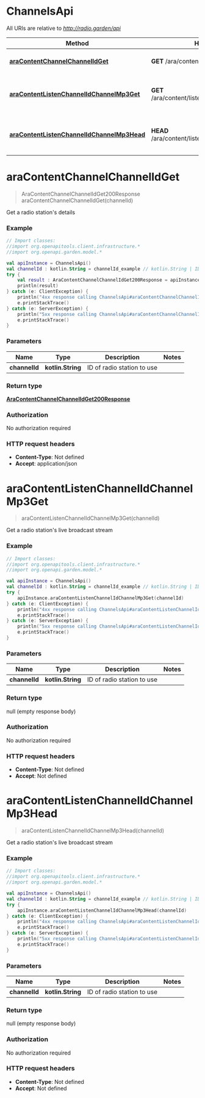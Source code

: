 # ChannelsApi

All URIs are relative to *http://radio.garden/api*

Method | HTTP request | Description
------------- | ------------- | -------------
[**araContentChannelChannelIdGet**](ChannelsApi.md#araContentChannelChannelIdGet) | **GET** /ara/content/channel/{channelId} | Get a radio station&#39;s details
[**araContentListenChannelIdChannelMp3Get**](ChannelsApi.md#araContentListenChannelIdChannelMp3Get) | **GET** /ara/content/listen/{channelId}/channel.mp3 | Get a radio station&#39;s live broadcast stream
[**araContentListenChannelIdChannelMp3Head**](ChannelsApi.md#araContentListenChannelIdChannelMp3Head) | **HEAD** /ara/content/listen/{channelId}/channel.mp3 | Get a radio station&#39;s live broadcast stream


<a id="araContentChannelChannelIdGet"></a>
# **araContentChannelChannelIdGet**
> AraContentChannelChannelIdGet200Response araContentChannelChannelIdGet(channelId)

Get a radio station&#39;s details

### Example
```kotlin
// Import classes:
//import org.openapitools.client.infrastructure.*
//import org.openapi.garden.model.*

val apiInstance = ChannelsApi()
val channelId : kotlin.String = channelId_example // kotlin.String | ID of radio station to use
try {
    val result : AraContentChannelChannelIdGet200Response = apiInstance.araContentChannelChannelIdGet(channelId)
    println(result)
} catch (e: ClientException) {
    println("4xx response calling ChannelsApi#araContentChannelChannelIdGet")
    e.printStackTrace()
} catch (e: ServerException) {
    println("5xx response calling ChannelsApi#araContentChannelChannelIdGet")
    e.printStackTrace()
}
```

### Parameters

Name | Type | Description  | Notes
------------- | ------------- | ------------- | -------------
 **channelId** | **kotlin.String**| ID of radio station to use |

### Return type

[**AraContentChannelChannelIdGet200Response**](AraContentChannelChannelIdGet200Response.md)

### Authorization

No authorization required

### HTTP request headers

 - **Content-Type**: Not defined
 - **Accept**: application/json

<a id="araContentListenChannelIdChannelMp3Get"></a>
# **araContentListenChannelIdChannelMp3Get**
> araContentListenChannelIdChannelMp3Get(channelId)

Get a radio station&#39;s live broadcast stream

### Example
```kotlin
// Import classes:
//import org.openapitools.client.infrastructure.*
//import org.openapi.garden.model.*

val apiInstance = ChannelsApi()
val channelId : kotlin.String = channelId_example // kotlin.String | ID of radio station to use
try {
    apiInstance.araContentListenChannelIdChannelMp3Get(channelId)
} catch (e: ClientException) {
    println("4xx response calling ChannelsApi#araContentListenChannelIdChannelMp3Get")
    e.printStackTrace()
} catch (e: ServerException) {
    println("5xx response calling ChannelsApi#araContentListenChannelIdChannelMp3Get")
    e.printStackTrace()
}
```

### Parameters

Name | Type | Description  | Notes
------------- | ------------- | ------------- | -------------
 **channelId** | **kotlin.String**| ID of radio station to use |

### Return type

null (empty response body)

### Authorization

No authorization required

### HTTP request headers

 - **Content-Type**: Not defined
 - **Accept**: Not defined

<a id="araContentListenChannelIdChannelMp3Head"></a>
# **araContentListenChannelIdChannelMp3Head**
> araContentListenChannelIdChannelMp3Head(channelId)

Get a radio station&#39;s live broadcast stream

### Example
```kotlin
// Import classes:
//import org.openapitools.client.infrastructure.*
//import org.openapi.garden.model.*

val apiInstance = ChannelsApi()
val channelId : kotlin.String = channelId_example // kotlin.String | ID of radio station to use
try {
    apiInstance.araContentListenChannelIdChannelMp3Head(channelId)
} catch (e: ClientException) {
    println("4xx response calling ChannelsApi#araContentListenChannelIdChannelMp3Head")
    e.printStackTrace()
} catch (e: ServerException) {
    println("5xx response calling ChannelsApi#araContentListenChannelIdChannelMp3Head")
    e.printStackTrace()
}
```

### Parameters

Name | Type | Description  | Notes
------------- | ------------- | ------------- | -------------
 **channelId** | **kotlin.String**| ID of radio station to use |

### Return type

null (empty response body)

### Authorization

No authorization required

### HTTP request headers

 - **Content-Type**: Not defined
 - **Accept**: Not defined

